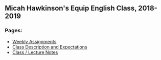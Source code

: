 Micah Hawkinson's Equip English Class, 2018-2019
---
### Pages:
* [Weekly Assignments](assignments.md)
* [Class Description and Expectations](expectations.md)
* [Class / Lecture Notes](notes.md)
